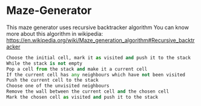 # Maze-Generator
This maze generator uses recursive backtracker algorithm
You can know more about this algorithm in wikipedia:
https://en.wikipedia.org/wiki/Maze_generation_algorithm#Recursive_backtracker
```python
Choose the initial cell, mark it as visited and push it to the stack
While the stack is not empty
Pop a cell from the stack and make it a current cell
If the current cell has any neighbours which have not been visited
Push the current cell to the stack
Choose one of the unvisited neighbours
Remove the wall between the current cell and the chosen cell
Mark the chosen cell as visited and push it to the stack

```
